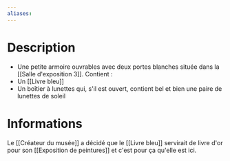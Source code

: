 ```yaml
---
aliases:
---
```

# Description
- Une petite armoire ouvrables avec deux portes blanches située dans la [[Salle d'exposition 3]].
Contient : 
- Un [[Livre bleu]]
- Un boîtier à lunettes qui, s'il est ouvert, contient bel et bien une paire de lunettes de soleil
# Informations
Le [[Créateur du musée]] a décidé que le [[Livre bleu]] servirait de livre d'or pour son [[Exposition de peintures]] et c'est pour ça qu'elle est ici.